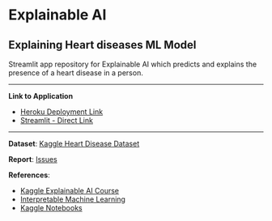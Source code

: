 # Explainable AI
## Explaining Heart diseases ML Model

Streamlit app repository for Explainable AI which predicts and explains the presence of a heart disease in a person.

---

**Link to Application**
- [Heroku Deployment Link](#)
- [Streamlit - Direct Link](https://share.streamlit.io/rishuatgithub/explainable-ai-app/main/app.py)

---

**Dataset**: [Kaggle Heart Disease Dataset](https://www.kaggle.com/ronitf/heart-disease-uci)

**Report**: [Issues](https://github.com/rishuatgithub/explainable-ai-app/issues)

**References**:
- [Kaggle Explainable AI Course](https://www.kaggle.com/learn/machine-learning-explainability)
- [Interpretable Machine Learning](https://christophm.github.io/interpretable-ml-book/)
- [Kaggle Notebooks](https://www.kaggle.com/chingchunyeh/heart-disease-report)

